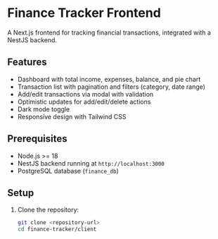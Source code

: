 # Finance Tracker Frontend

A Next.js frontend for tracking financial transactions, integrated with a NestJS backend.

## Features

- Dashboard with total income, expenses, balance, and pie chart
- Transaction list with pagination and filters (category, date range)
- Add/edit transactions via modal with validation
- Optimistic updates for add/edit/delete actions
- Dark mode toggle
- Responsive design with Tailwind CSS

## Prerequisites

- Node.js >= 18
- NestJS backend running at `http://localhost:3000`
- PostgreSQL database (`finance_db`)

## Setup

1. Clone the repository:
   ```bash
   git clone <repository-url>
   cd finance-tracker/client
   ```
